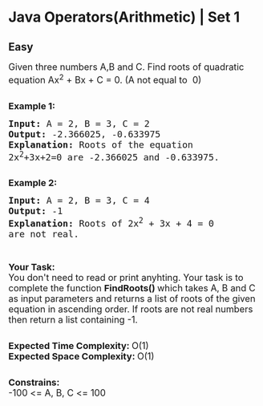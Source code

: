 # Java Operators(Arithmetic) | Set 1
## Easy
<div class="problem-statement">
                <p></p><p><span style="font-size:18px">Given three numbers A,B and C. Find roots of quadratic equation Ax<sup>2</sup> + Bx + C = 0. (A not equal to &nbsp;0)</span><br>
&nbsp;</p>

<p><span style="font-size:18px"><strong>Example 1:</strong></span></p>

<pre><span style="font-size:18px"><strong>Input: </strong>A = 2, B = 3, C = 2
<strong>Output: </strong>-2.366025, -0.633975
<strong>Explanation:</strong> Roots of the equation
2x<sup>2</sup>+3x+2=0 are -2.366025 and -0.633975.</span>

</pre>

<p><span style="font-size:18px"><strong>Example 2:</strong></span></p>

<pre><span style="font-size:18px"><strong>Input: </strong>A = 2, B = 3, C = 4
<strong>Output: </strong>-1
<strong>Explanation: </strong>Roots of 2x<sup>2</sup>&nbsp;+ 3x + 4 = 0
are not real.</span>
</pre>

<p>&nbsp;</p>

<p><span style="font-size:18px"><strong>Your Task:</strong><br>
You don't need to read or print anyhting. Your task is to complete the function&nbsp;<strong>FindRoots()&nbsp;</strong>which takes A, B and C as input parameters and returns a list of roots of the given equation in ascending order. If roots are not real numbers then return&nbsp;a list containing -1.</span><br>
&nbsp;</p>

<p><span style="font-size:18px"><strong>Expected Time Complexity:&nbsp;</strong>O(1)<br>
<strong>Expected Space Complexity:&nbsp;</strong>O(1)</span><br>
&nbsp;</p>

<p><span style="font-size:18px"><strong>Constrains:</strong><br>
-100 &lt;= A, B, C &lt;= 100</span></p>
 <p></p>
            </div>